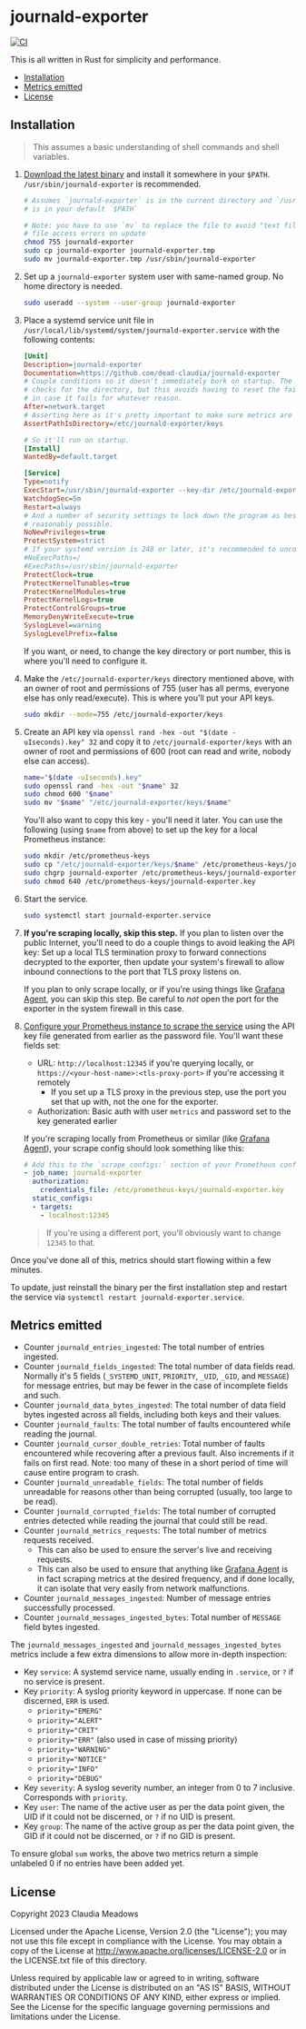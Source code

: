 # journald-exporter

[![CI](https://github.com/dead-claudia/journald-exporter/actions/workflows/ci.yml/badge.svg)](https://github.com/dead-claudia/journald-exporter/actions/workflows/ci.yml)

This is all written in Rust for simplicity and performance.

- [Installation](#installation)
- [Metrics emitted](#metrics-emitted)
- [License](#license)

## Installation

> This assumes a basic understanding of shell commands and shell variables.

1. [Download the latest binary](https://github.com/dead-claudia/journald-exporter/releases) and install it somewhere in your `$PATH`. `/usr/sbin/journald-exporter` is recommended.

    ```sh
    # Assumes `journald-exporter` is in the current directory and `/usr/sbin`
    # is in your default `$PATH`

    # Note: you have to use `mv` to replace the file to avoid "text file busy"
    # file access errors on update
    chmod 755 journald-exporter
    sudo cp journald-exporter journald-exporter.tmp
    sudo mv journald-exporter.tmp /usr/sbin/journald-exporter
    ```

2. Set up a `journald-exporter` system user with same-named group. No home directory is needed.

    ```sh
    sudo useradd --system --user-group journald-exporter
    ```

3. Place a systemd service unit file in `/usr/local/lib/systemd/system/journald-exporter.service` with the following contents:

    ```ini
    [Unit]
    Description=journald-exporter
    Documentation=https://github.com/dead-claudia/journald-exporter
    # Couple conditions so it doesn't immediately bork on startup. The program also
    # checks for the directory, but this avoids having to reset the failure counter
    # in case it fails for whatever reason.
    After=network.target
    # Asserting here as it's pretty important to make sure metrics are flowing.
    AssertPathIsDirectory=/etc/journald-exporter/keys

    # So it'll run on startup.
    [Install]
    WantedBy=default.target

    [Service]
    Type=notify
    ExecStart=/usr/sbin/journald-exporter --key-dir /etc/journald-exporter/keys --port 12345
    WatchdogSec=5m
    Restart=always
    # And a number of security settings to lock down the program as best as
    # reasonably possible.
    NoNewPrivileges=true
    ProtectSystem=strict
    # If your systemd version is 248 or later, it's recommended to uncomment these lines
    #NoExecPaths=/
    #ExecPaths=/usr/sbin/journald-exporter
    ProtectClock=true
    ProtectKernelTunables=true
    ProtectKernelModules=true
    ProtectKernelLogs=true
    ProtectControlGroups=true
    MemoryDenyWriteExecute=true
    SyslogLevel=warning
    SyslogLevelPrefix=false
    ```

    If you want, or need, to change the key directory or port number, this is where you'll need to configure it.

4. Make the `/etc/journald-exporter/keys` directory mentioned above, with an owner of root and permissions of 755 (user has all perms, everyone else has only read/execute). This is where you'll put your API keys.

    ```sh
    sudo mkdir --mode=755 /etc/journald-exporter/keys
    ```

5. Create an API key via `openssl rand -hex -out "$(date -uIseconds).key" 32` and copy it to `/etc/journald-exporter/keys` with an owner of root and permissions of 600 (root can read and write, nobody else can access).

    ```sh
    name="$(date -uIseconds).key"
    sudo openssl rand -hex -out "$name" 32
    sudo chmod 600 "$name"
    sudo mv "$name" "/etc/journald-exporter/keys/$name"
    ```

    You'll also want to copy this key - you'll need it later. You can use the following (using `$name` from above) to set up the key for a local Prometheus instance:

    ```sh
    sudo mkdir /etc/prometheus-keys
    sudo cp "/etc/journald-exporter/keys/$name" /etc/prometheus-keys/journald-exporter.key
    sudo chgrp journald-exporter /etc/prometheus-keys/journald-exporter.key
    sudo chmod 640 /etc/prometheus-keys/journald-exporter.key
    ```

6. Start the service.

    ```sh
    sudo systemctl start journald-exporter.service
    ```

7. **If you're scraping locally, skip this step.** If you plan to listen over the public Internet, you'll need to do a couple things to avoid leaking the API key: Set up a local TLS termination proxy to forward connections decrypted to the exporter, then update your system's firewall to allow inbound connections to the port that TLS proxy listens on.

    If you plan to only scrape locally, or if you're using things like [Grafana Agent](https://grafana.com/docs/agent/latest/), you can skip this step. Be careful to *not* open the port for the exporter in the system firewall in this case.

8. [Configure your Prometheus instance to scrape the service](https://prometheus.io/docs/prometheus/latest/configuration/configuration/#scrape_config) using the API key file generated from earlier as the password file. You'll want these fields set:

    - URL: `http://localhost:12345` if you're querying locally, or `https://<your-host-name>:<tls-proxy-port>` if you're accessing it remotely
        - If you set up a TLS proxy in the previous step, use the port you set that up with, not the one for the exporter.
    - Authorization: Basic auth with user `metrics` and password set to the key generated earlier

    If you're scraping locally from Prometheus or similar (like [Grafana Agent](https://grafana.com/docs/agent/latest/)), your scrape config should look something like this:

    ```yaml
    # Add this to the `scrape_configs:` section of your Prometheus config
    - job_name: journald-exporter
      authorization:
        credentials_file: /etc/prometheus-keys/journald-exporter.key
      static_configs:
      - targets:
        - localhost:12345
    ```

    > If you're using a different port, you'll obviously want to change `12345` to that.

Once you've done all of this, metrics should start flowing within a few minutes.

To update, just reinstall the binary per the first installation step and restart the service via `systemctl restart journald-exporter.service`.

## Metrics emitted

- Counter `journald_entries_ingested`: The total number of entries ingested.
- Counter `journald_fields_ingested`: The total number of data fields read. Normally it's 5 fields (`_SYSTEMD_UNIT`, `PRIORITY`, `_UID`, `_GID`, and `MESSAGE`) for message entries, but may be fewer in the case of incomplete fields and such.
- Counter `journald_data_bytes_ingested`: The total number of data field bytes ingested across all fields, including both keys and their values.
- Counter `journald_faults`: The total number of faults encountered while reading the journal.
- Counter `journald_cursor_double_retries`: Total number of faults encountered while recovering after a previous fault. Also increments if it fails on first read. Note: too many of these in a short period of time will cause entire program to crash.
- Counter `journald_unreadable_fields`: The total number of fields unreadable for reasons other than being corrupted (usually, too large to be read).
- Counter `journald_corrupted_fields`: The total number of corrupted entries detected while reading the journal that could still be read.
- Counter `journald_metrics_requests`: The total number of metrics requests received.
  - This can also be used to ensure the server's live and receiving requests.
  - This can also be used to ensure that anything like [Grafana Agent](https://grafana.com/docs/agent/latest/) is in fact scraping metrics at the desired frequency, and if done locally, it can isolate that very easily from network malfunctions.
- Counter `journald_messages_ingested`: Number of message entries successfully processed.
- Counter `journald_messages_ingested_bytes`: Total number of `MESSAGE` field bytes ingested.

The `journald_messages_ingested` and `journald_messages_ingested_bytes` metrics include a few extra dimensions to allow more in-depth inspection:

- Key `service`: A systemd service name, usually ending in `.service`, or `?` if no service is present.
- Key `priority`: A syslog priority keyword in uppercase. If none can be discerned, `ERR` is used.
  - `priority="EMERG"`
  - `priority="ALERT"`
  - `priority="CRIT"`
  - `priority="ERR"` (also used in case of missing priority)
  - `priority="WARNING"`
  - `priority="NOTICE"`
  - `priority="INFO"`
  - `priority="DEBUG"`
- Key `severity`: A syslog severity number, an integer from 0 to 7 inclusive. Corresponds with `priority`.
- Key `user`: The name of the active user as per the data point given, the UID if it could not be discerned, or `?` if no UID is present.
- Key `group`: The name of the active group as per the data point given, the GID if it could not be discerned, or `?` if no GID is present.

To ensure global `sum` works, the above two metrics return a simple unlabeled 0 if no entries have been added yet.

## License

Copyright 2023 Claudia Meadows

Licensed under the Apache License, Version 2.0 (the "License"); you may not use this file except in compliance with the License. You may obtain a copy of the License at <http://www.apache.org/licenses/LICENSE-2.0> or in the LICENSE.txt file of this directory.

Unless required by applicable law or agreed to in writing, software distributed under the License is distributed on an "AS IS" BASIS, WITHOUT WARRANTIES OR CONDITIONS OF ANY KIND, either express or implied. See the License for the specific language governing permissions and limitations under the License.
